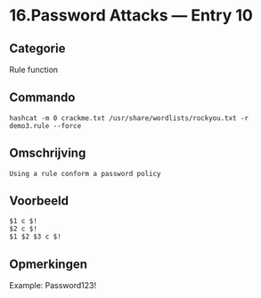 # 16.Password Attacks — Entry 10

## Categorie

Rule function

## Commando

```
hashcat -m 0 crackme.txt /usr/share/wordlists/rockyou.txt -r demo3.rule --force
```

## Omschrijving

```
Using a rule conform a password policy
```

## Voorbeeld

```
$1 c $!
$2 c $!
$1 $2 $3 c $!
```

## Opmerkingen

Example: Password123!

